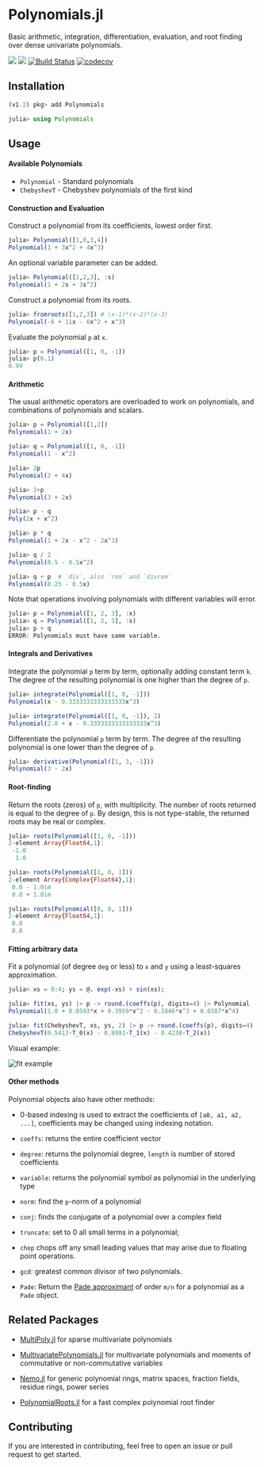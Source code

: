 # Polynomials.jl

Basic arithmetic, integration, differentiation, evaluation, and root finding over dense univariate polynomials.

[![](https://img.shields.io/badge/docs-stable-blue.svg)](https://JuliaMath.github.io/Polynomials.jl/stable)
[![](https://img.shields.io/badge/docs-latest-blue.svg)](https://JuliaMath.github.io/Polynomials.jl/dev)
[![Build Status](https://travis-ci.org/JuliaMath/Polynomials.jl.svg?branch=master)](https://travis-ci.org/JuliaMath/Polynomials.jl)
[![codecov](https://codecov.io/gh/JuliaMath/Polynomials.jl/branch/master/graph/badge.svg)](https://codecov.io/gh/JuliaMath/Polynomials.jl)


## Installation

```julia
(v1.2) pkg> add Polynomials

julia> using Polynomials
```

## Usage

#### Available Polynomials

* `Polynomial` - Standard polynomials
* `ChebyshevT` - Chebyshev polynomials of the first kind

#### Construction and Evaluation

Construct a polynomial from its coefficients, lowest order first.

```julia
julia> Polynomial([1,0,3,4])
Polynomial(1 + 3x^2 + 4x^3)
```

An optional variable parameter can be added.

```julia
julia> Polynomial([1,2,3], :s)
Polynomial(1 + 2s + 3s^2)
```

Construct a polynomial from its roots.

```julia
julia> fromroots([1,2,3]) # (x-1)*(x-2)*(x-3)
Polynomial(-6 + 11x - 6x^2 + x^3)
```

Evaluate the polynomial `p` at `x`.

```julia
julia> p = Polynomial([1, 0, -1])
julia> p(0.1)
0.99
```

#### Arithmetic

The usual arithmetic operators are overloaded to work on polynomials, and combinations of polynomials and scalars.

```julia
julia> p = Polynomial([1,2])
Polynomial(1 + 2x)

julia> q = Polynomial([1, 0, -1])
Polynomial(1 - x^2)

julia> 2p
Polynomial(2 + 4x)

julia> 2+p
Polynomial(3 + 2x)

julia> p - q
Poly(2x + x^2)

julia> p * q
Polynomial(1 + 2x - x^2 - 2x^3)

julia> q / 2
Polynomial(0.5 - 0.5x^2)

julia> q ÷ p  # `div`, also `rem` and `divrem`
Polynomial(0.25 - 0.5x)
```

Note that operations involving polynomials with different variables will error.

```julia
julia> p = Polynomial([1, 2, 3], :x)
julia> q = Polynomial([1, 2, 3], :s)
julia> p + q
ERROR: Polynomials must have same variable.
```

#### Integrals and Derivatives

Integrate the polynomial `p` term by term, optionally adding constant
term `k`. The degree of the resulting polynomial is one higher than the
degree of `p`.

```julia
julia> integrate(Polynomial([1, 0, -1]))
Polynomial(x - 0.3333333333333333x^3)

julia> integrate(Polynomial([1, 0, -1]), 2)
Polynomial(2.0 + x - 0.3333333333333333x^3)
```

Differentiate the polynomial `p` term by term. The degree of the
resulting polynomial is one lower than the degree of `p`.

```julia
julia> derivative(Polynomial([1, 3, -1]))
Polynomial(3 - 2x)
```

#### Root-finding


Return the roots (zeros) of `p`, with multiplicity. The number of
roots returned is equal to the degree of `p`. By design, this is not type-stable,
the returned roots may be real or complex.

```julia
julia> roots(Polynomial([1, 0, -1]))
2-element Array{Float64,1}:
 -1.0
  1.0

julia> roots(Polynomial([1, 0, 1]))
2-element Array{Complex{Float64},1}:
 0.0 - 1.0im
 0.0 + 1.0im

julia> roots(Polynomial([0, 0, 1]))
2-element Array{Float64,1}:
 0.0
 0.0
```

#### Fitting arbitrary data

Fit a polynomial (of degree `deg` or less) to `x` and `y` using a least-squares approximation.

```julia
julia> xs = 0:4; ys = @. exp(-xs) + sin(xs);

julia> fit(xs, ys) |> p -> round.(coeffs(p), digits=4) |> Polynomial
Polynomial(1.0 + 0.0593*x + 0.3959*x^2 - 0.2846*x^3 + 0.0387*x^4)

julia> fit(ChebyshevT, xs, ys, 2) |> p -> round.(coeffs(p), digits=4) |> ChebyshevT
ChebyshevT(0.5413⋅T_0(x) - 0.8991⋅T_1(x) - 0.4238⋅T_2(x))
```

Visual example:

![fit example](https://user-images.githubusercontent.com/14099459/70382587-9e055500-1902-11ea-8952-3f03ae08b7dc.png)

#### Other methods

Polynomial objects also have other methods:

* 0-based indexing is used to extract the coefficients of `[a0, a1, a2, ...]`, coefficients may be changed using indexing
  notation.

* `coeffs`: returns the entire coefficient vector

* `degree`: returns the polynomial degree, `length` is number of stored coefficients

* `variable`: returns the polynomial symbol as polynomial in the underlying type

* `norm`: find the `p`-norm of a polynomial

* `conj`: finds the conjugate of a polynomial over a complex field

* `truncate`: set to 0 all small terms in a polynomial;

* `chop` chops off any small leading values that may arise due to floating point operations.

* `gcd`: greatest common divisor of two polynomials.

* `Pade`: Return the
  [Pade approximant](https://en.wikipedia.org/wiki/Pad%C3%A9_approximant) of order `m/n` for a polynomial as a `Pade` object.


## Related Packages

* [MultiPoly.jl](https://github.com/daviddelaat/MultiPoly.jl) for sparse multivariate polynomials

* [MultivariatePolynomials.jl](https://github.com/blegat/MultivariatePolynomials.jl) for multivariate polynomials and moments of commutative or non-commutative variables

* [Nemo.jl](https://github.com/wbhart/Nemo.jl) for generic polynomial rings, matrix spaces, fraction fields, residue rings, power series

* [PolynomialRoots.jl](https://github.com/giordano/PolynomialRoots.jl) for a fast complex polynomial root finder


## Contributing

If you are interested in contributing, feel free to open an issue or pull request to get started.
